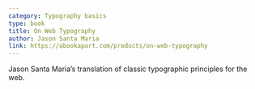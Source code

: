 ```yaml
---
category: Typography basics
type: book
title: On Web Typography
author: Jason Santa Maria
link: https://abookapart.com/products/on-web-typography
---
```

Jason Santa Maria’s translation of classic typographic principles for the web.